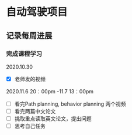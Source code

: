 # 自动驾驶项目
## 记录每周进展

### 完成课程学习
2020.10.30
- [x] 老师发的视频

2020.11.6 20：00pm -11.7 13：00pm 
- [ ] 看完Path planning, behavior planning 两个视频
- [ ] 看完两篇中文论文
- [ ] 挑取重点读取英文论文，提出问题
- [ ] 思考自己任务
